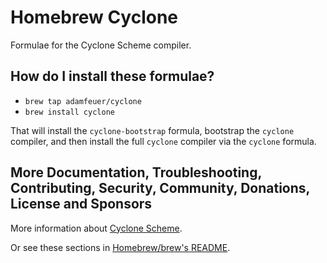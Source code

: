 # Homebrew Cyclone 

Formulae for the Cyclone Scheme compiler.

## How do I install these formulae?

* `brew tap adamfeuer/cyclone`
* `brew install cyclone`

That will install the `cyclone-bootstrap` formula, bootstrap the `cyclone` compiler, 
and then install the full `cyclone` compiler via the `cyclone` formula.


## More Documentation, Troubleshooting, Contributing, Security, Community, Donations, License and Sponsors

More information about [Cyclone Scheme](https://justinethier.github.io/cyclone/).

Or see these sections in [Homebrew/brew's README](https://github.com/Homebrew/brew#homebrew).
